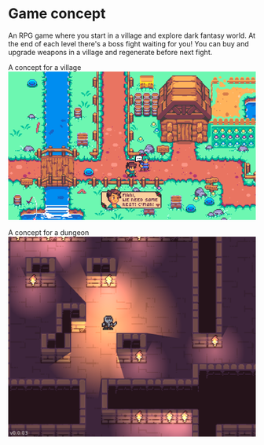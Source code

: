 # Game concept

An RPG game where you start in a village and explore dark fantasy world. At the end of each level there's a boss fight waiting for you! 
You can buy and upgrade weapons in a village and regenerate before next fight. 

A concept for a village
![Village](./images/village.png)

A concept for a dungeon
![Village](./images/dungeon.png)
